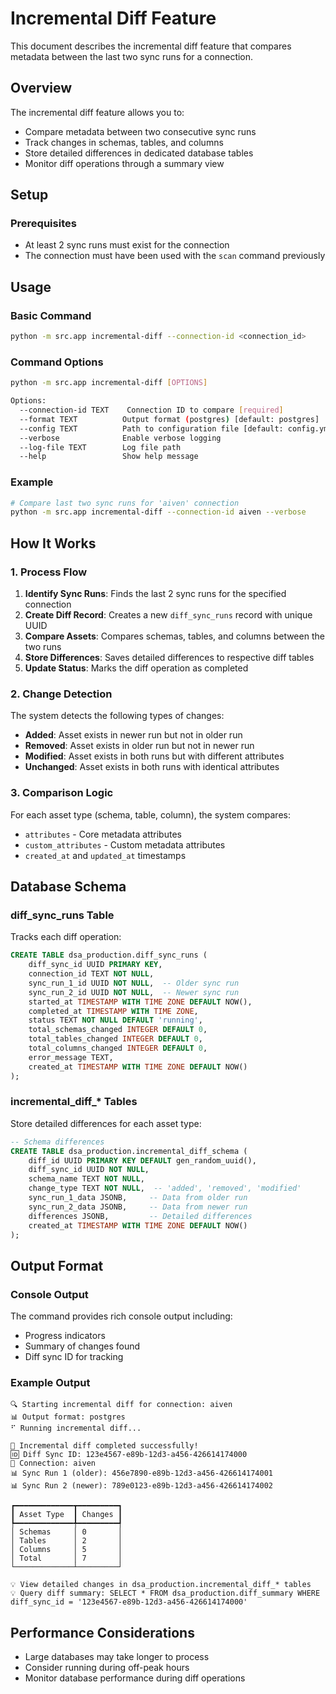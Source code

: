 # Incremental Diff Feature

This document describes the incremental diff feature that compares metadata between the last two sync runs for a connection.

## Overview

The incremental diff feature allows you to:
- Compare metadata between two consecutive sync runs
- Track changes in schemas, tables, and columns
- Store detailed differences in dedicated database tables
- Monitor diff operations through a summary view

## Setup

### Prerequisites

- At least 2 sync runs must exist for the connection
- The connection must have been used with the `scan` command previously

## Usage

### Basic Command

```bash
python -m src.app incremental-diff --connection-id <connection_id>
```

### Command Options

```bash
python -m src.app incremental-diff [OPTIONS]

Options:
  --connection-id TEXT    Connection ID to compare [required]
  --format TEXT          Output format (postgres) [default: postgres]
  --config TEXT          Path to configuration file [default: config.yml]
  --verbose              Enable verbose logging
  --log-file TEXT        Log file path
  --help                 Show help message
```

### Example

```bash
# Compare last two sync runs for 'aiven' connection
python -m src.app incremental-diff --connection-id aiven --verbose

```

## How It Works

### 1. Process Flow

1. **Identify Sync Runs**: Finds the last 2 sync runs for the specified connection
2. **Create Diff Record**: Creates a new `diff_sync_runs` record with unique UUID
3. **Compare Assets**: Compares schemas, tables, and columns between the two runs
4. **Store Differences**: Saves detailed differences to respective diff tables
5. **Update Status**: Marks the diff operation as completed

### 2. Change Detection

The system detects the following types of changes:

- **Added**: Asset exists in newer run but not in older run
- **Removed**: Asset exists in older run but not in newer run  
- **Modified**: Asset exists in both runs but with different attributes
- **Unchanged**: Asset exists in both runs with identical attributes

### 3. Comparison Logic

For each asset type (schema, table, column), the system compares:
- `attributes` - Core metadata attributes
- `custom_attributes` - Custom metadata attributes
- `created_at` and `updated_at` timestamps

## Database Schema

### diff_sync_runs Table

Tracks each diff operation:

```sql
CREATE TABLE dsa_production.diff_sync_runs (
    diff_sync_id UUID PRIMARY KEY,
    connection_id TEXT NOT NULL,
    sync_run_1_id UUID NOT NULL,  -- Older sync run
    sync_run_2_id UUID NOT NULL,  -- Newer sync run
    started_at TIMESTAMP WITH TIME ZONE DEFAULT NOW(),
    completed_at TIMESTAMP WITH TIME ZONE,
    status TEXT NOT NULL DEFAULT 'running',
    total_schemas_changed INTEGER DEFAULT 0,
    total_tables_changed INTEGER DEFAULT 0,
    total_columns_changed INTEGER DEFAULT 0,
    error_message TEXT,
    created_at TIMESTAMP WITH TIME ZONE DEFAULT NOW()
);
```

### incremental_diff_* Tables

Store detailed differences for each asset type:

```sql
-- Schema differences
CREATE TABLE dsa_production.incremental_diff_schema (
    diff_id UUID PRIMARY KEY DEFAULT gen_random_uuid(),
    diff_sync_id UUID NOT NULL,
    schema_name TEXT NOT NULL,
    change_type TEXT NOT NULL,  -- 'added', 'removed', 'modified'
    sync_run_1_data JSONB,     -- Data from older run
    sync_run_2_data JSONB,     -- Data from newer run
    differences JSONB,         -- Detailed differences
    created_at TIMESTAMP WITH TIME ZONE DEFAULT NOW()
);
```

## Output Format

### Console Output

The command provides rich console output including:
- Progress indicators
- Summary of changes found
- Diff sync ID for tracking


### Example Output

```
🔍 Starting incremental diff for connection: aiven
📊 Output format: postgres
⠋ Running incremental diff...

🎉 Incremental diff completed successfully!
🆔 Diff Sync ID: 123e4567-e89b-12d3-a456-426614174000
🔌 Connection: aiven
📊 Sync Run 1 (older): 456e7890-e89b-12d3-a456-426614174001
📊 Sync Run 2 (newer): 789e0123-e89b-12d3-a456-426614174002

┏━━━━━━━━━━━━━┳━━━━━━━━━┓
┃ Asset Type  ┃ Changes ┃
┡━━━━━━━━━━━━━╇━━━━━━━━━┩
│ Schemas     │ 0       │
│ Tables      │ 2       │
│ Columns     │ 5       │
│ Total       │ 7       │
└─────────────┴─────────┘

💡 View detailed changes in dsa_production.incremental_diff_* tables
💡 Query diff summary: SELECT * FROM dsa_production.diff_summary WHERE diff_sync_id = '123e4567-e89b-12d3-a456-426614174000'
```

## Performance Considerations

- Large databases may take longer to process
- Consider running during off-peak hours
- Monitor database performance during diff operations